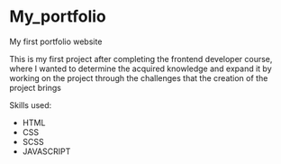 # My_portfolio
 My first portfolio website

This is my first project after completing the frontend developer course, where I wanted to determine the acquired knowledge and expand it by working on the project through the challenges that the creation of the project brings

Skills used:
- HTML
- CSS
- SCSS
- JAVASCRIPT
